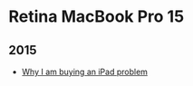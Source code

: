 Retina MacBook Pro 15
=====================

2015
----
* [Why I am buying an iPad problem](blog/2015/09/why-i-am-buying-an-ipad-pro.md)
